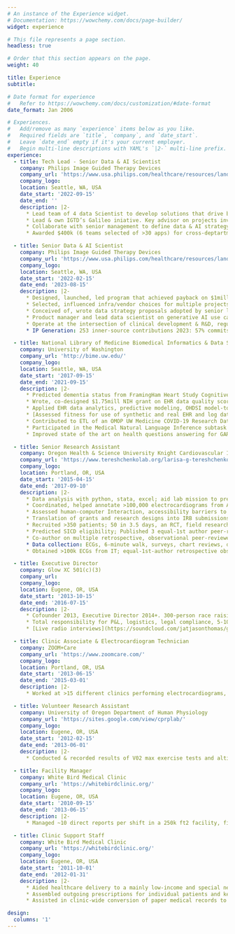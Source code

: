 ```yaml
---
# An instance of the Experience widget.
# Documentation: https://wowchemy.com/docs/page-builder/
widget: experience

# This file represents a page section.
headless: true

# Order that this section appears on the page.
weight: 40

title: Experience
subtitle:

# Date format for experience
#   Refer to https://wowchemy.com/docs/customization/#date-format
date_format: Jan 2006

# Experiences.
#   Add/remove as many `experience` items below as you like.
#   Required fields are `title`, `company`, and `date_start`.
#   Leave `date_end` empty if it's your current employer.
#   Begin multi-line descriptions with YAML's `|2-` multi-line prefix.
experience:
  - title: Tech Lead - Senior Data & AI Scientist
    company: Philips Image Guided Therapy Devices
    company_url: 'https://www.usa.philips.com/healthcare/resources/landing/igtd-purpose'
    company_logo:
    location: Seattle, WA, USA
    date_start: '2022-09-15'
    date_end: ''
    description: |2-
      * Lead team of 4 data Scientist to develop solutions that drive business value
      * Lead & own IGTD’s Galileo iniative. Key advisor on projects involving data & AI
      * Collaborate with senior management to define data & AI strategy and integrate data science insights, AI capabilities & SWE best practices into broader company strategies
      * Awarded $400k (6 teams selected of >30 apps) for cross-deptartment Gen AI project

  - title: Senior Data & AI Scientist
    company: Philips Image Guided Therapy Devices
    company_url: 'https://www.usa.philips.com/healthcare/resources/landing/igtd-purpose'
    company_logo:
    location: Seattle, WA, USA
    date_start: '2022-02-15'
    date_end: '2023-08-15'
    description: |2-
      * Designed, launched, led program that achieved payback on $1million by generating evidence at scale from hospital admin data supporting NPIs, reg compliance, marketing
      * Selected, influenced infra/vendor choices for multiple projects
      * Conceived of, wrote data strategy proposals adopted by senior leadership.
      * Product manager and lead data scientist on generative AI use cases.
      * Operate at the intersection of clinical development & R&D, regulatory affairs, business development & marketing, architecture, strategy, software engineering, data science.
      * IP Generation: 253 inner-source contributions 2023: 57% commits,9% pull requests

  - title: National Library of Medicine Biomedical Informatics & Data Science Pre-Doctoral Fellow
    company: University of Washington
    company_url: 'http://bime.uw.edu/'
    company_logo:
    location: Seattle, WA, USA
    date_start: '2017-09-15'
    date_end: '2021-09-15'
    description: |2-
      * Predicted dementia status from FramingHam Heart Study Cognitive Aging Cohort data using acoustic, linguistic and clinical data; identified data utility issues with recordings.
      * Wrote, co-designed $1.75mill NIH grant on EHR data quality scored top 38 percentile
      * Applied EHR data analytics, predictive modeling, OHDSI model-to-data studies
      * [Assessed fitness for use of synthetic and real EHR and log data for research & hospital operations using UW Medicine and National Covid Cohort Collaborative (N3C) data](https://digital.lib.washington.edu/researchworks/handle/1773/47880)
      * Contributed to ETL of an OMOP UW Medicine COVID-19 Research Data Warehouse
      * Participated in the Medical Natural Language Inference subtask during MEDIQA 2019
      * Improved state of the art on health questions answering for GARD dataset

  - title: Senior Research Assistant
    company: Oregon Health & Science University Knight Cardiovascular Institute - Translational Electrophysiology Lab
    company_url: 'https://www.tereshchenkolab.org/larisa-g-tereshchenko-md-phd'
    company_logo:
    location: Portland, OR, USA
    date_start: '2015-04-15'
    date_end: '2017-09-10'
    description: |2-
      * Data analysis with python, stata, excel; aid lab mission to predict sudden cardiac death
      * Coordinated, helped annotate >100,000 electrocardiograms from ARIC & CHS cohorts
      * Assessed human-computer Interaction, accessibility barriers to use of ECG patches in home monitoring & creation of patient-generated self-tracking data in clinical studies
      * Translation of grants and research designs into IRB submissions; wrote study designs
      * Recruited >350 patients; 50 in 3.5 days, an RCT, field research alone at US National Alpine Championships
      * Predicted SICD eligibility; Published 3 equal-1st author peer-reviewed journal articles.
      * Co-author on multiple retrospective, observational peer-reviewed studies & a RCT
      * Data collection: ECGs, 6-minute walk, surveys, chart reviews, device interrogations & intracardiac EGMs (including during cath-lab procedures).
      * Obtained >100k ECGs from IT; equal-1st-author retrospective observational study

  - title: Executive Director
    company: Glow XC 501(c)(3)
    company_url:
    company_logo:
    location: Eugene, OR, USA
    date_start: '2013-10-15'
    date_end: '2016-07-15'
    description: |2-
      * Cofounder 2013, Executive Director 2014+. 300-person race raising $ for rural health EMS
      * Total responsibility for P&L, logistics, legal compliance, 5-10 person team
      * [Live radio interviews](https://soundcloud.com/jatjasonthomas/glow-xc-kpnw-interview-jason-thomas-may-27th-2016)

  - title: Clinic Associate & Electrocardiogram Technician
    company: ZOOM+Care
    company_url: 'https://www.zoomcare.com/'
    company_logo:
    location: Portland, OR, USA
    date_start: '2013-06-15'
    date_end: '2015-03-01'
    description: |2-
      * Worked at >15 different clinics performing electrocardiograms, blood draws, rapid tests, in-person scheduling & billing, training of >10 new employees and process improvements

  - title: Volunteer Research Assistant
    company: University of Oregon Department of Human Physiology
    company_url: 'https://sites.google.com/view/cprplab/'
    company_logo:
    location: Eugene, OR, USA
    date_start: '2012-02-15'
    date_end: '2013-06-01'
    description: |2-
      * Conducted & recorded results of V02 max exercise tests and altitude chamber studies with human subjects, processed lab specimens, subject recruiting and scheduling, data analysis

  - title: Facility Manager
    company: White Bird Medical Clinic
    company_url: 'https://whitebirdclinic.org/'
    company_logo:
    location: Eugene, OR, USA
    date_start: '2010-09-15'
    date_end: '2013-06-15'
    description: |2-
      * Managed ~10 direct reports per shift in a 250k ft2 facility, first responder & responsible for safety of all students & staff, developed new hiring process to screen 700 applicants

  - title: Clinic Support Staff
    company: White Bird Medical Clinic
    company_url: 'https://whitebirdclinic.org/'
    company_logo:
    location: Eugene, OR, USA
    date_start: '2011-10-01'
    date_end: '2012-01-31'
    description: |2-
      * Aided healthcare delivery to a mainly low-income and special needs population
      * Assembled outgoing prescriptions for individual patients and kept track of inventory
      * Assisted in clinic-wide conversion of paper medical records to digital files

design:
  columns: '1'
---
```

